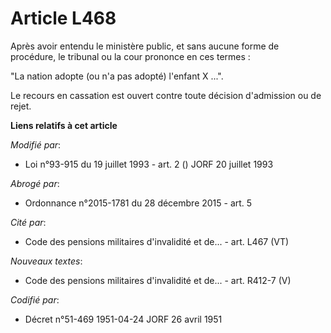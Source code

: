 # Article L468

Après avoir entendu le ministère public, et sans aucune forme de procédure, le tribunal ou la cour prononce en ces termes :

"La nation adopte (ou n'a pas adopté) l'enfant X ...".

Le recours en cassation est ouvert contre toute décision d'admission ou de rejet.

**Liens relatifs à cet article**

_Modifié par_:

  - Loi n°93-915 du 19 juillet 1993 - art. 2 () JORF 20 juillet 1993

_Abrogé par_:

  - Ordonnance n°2015-1781 du 28 décembre 2015 - art. 5

_Cité par_:

  - Code des pensions militaires d'invalidité et de... - art. L467 (VT)

_Nouveaux textes_:

  - Code des pensions militaires d'invalidité et de... - art. R412-7 (V)

_Codifié par_:

  - Décret n°51-469 1951-04-24 JORF 26 avril 1951
